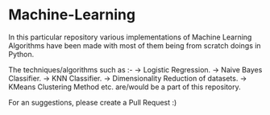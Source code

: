 # Machine-Learning

In this particular repository various implementations of Machine Learning Algorithms have been made with most of them being from scratch doings in Python.


The techniques/algorithms such as :-
-> Logistic Regression.
-> Naive Bayes Classifier.
-> KNN Classifier.
-> Dimensionality Reduction of datasets.
-> KMeans Clustering Method etc.
are/would be a part of this repository. 


For an suggestions, please create a Pull Request :)


